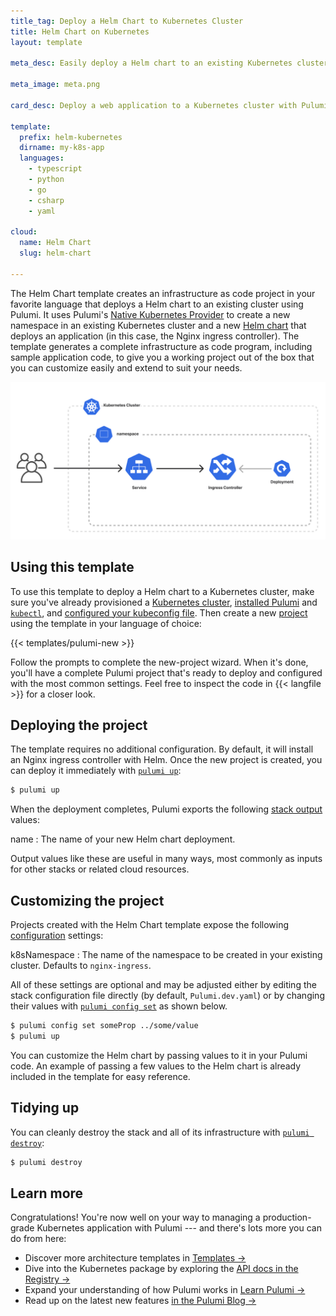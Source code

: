 ```yaml
---
title_tag: Deploy a Helm Chart to Kubernetes Cluster
title: Helm Chart on Kubernetes
layout: template

meta_desc: Easily deploy a Helm chart to an existing Kubernetes cluster with Pulumi and Helm using this template.

meta_image: meta.png

card_desc: Deploy a web application to a Kubernetes cluster with Pulumi and Helm.

template:
  prefix: helm-kubernetes
  dirname: my-k8s-app
  languages:
    - typescript
    - python
    - go
    - csharp
    - yaml

cloud:
  name: Helm Chart
  slug: helm-chart

---
```


The Helm Chart template creates an infrastructure as code project in your favorite language that deploys a Helm chart to an existing cluster using Pulumi. It uses Pulumi's [Native Kubernetes Provider](/registry/packages/kubernetes) to create a new namespace in an existing Kubernetes cluster and a new [Helm chart](/registry/packages/kubernetes/api-docs/helm/v3) that deploys an application (in this case, the Nginx ingress controller). The template generates a complete infrastructure as code program, including sample application code, to give you a working project out of the box that you can customize easily and extend to suit your needs.

![An architecture diagram of the Pulumi Helm Chart template](./architecture.png)

## Using this template

To use this template to deploy a Helm chart to a Kubernetes cluster, make sure you've already provisioned a [Kubernetes cluster](/templates/kubernetes), [installed Pulumi](/docs/get-started/install) and [`kubectl`](https://kubernetes.io/docs/tasks/tools/install-kubectl/), and [configured your kubeconfig file](/registry/packages/kubernetes/installation-configuration#setup). Then create a new [project](/docs/concepts/project) using the template in your language of choice:

{{< templates/pulumi-new >}}

Follow the prompts to complete the new-project wizard. When it's done, you'll have a complete Pulumi project that's ready to deploy and configured with the most common settings. Feel free to inspect the code in {{< langfile >}} for a closer look.

## Deploying the project

The template requires no additional configuration. By default, it will install an Nginx ingress controller with Helm. Once the new project is created, you can deploy it immediately with [`pulumi up`](/docs/reference/cli/pulumi_up):

```bash
$ pulumi up
```

When the deployment completes, Pulumi exports the following [stack output](/docs/concepts/stack#outputs) values:

name
: The name of your new Helm chart deployment.

Output values like these are useful in many ways, most commonly as inputs for other stacks or related cloud resources.

## Customizing the project

Projects created with the Helm Chart template expose the following [configuration](/docs/concepts/config) settings:

k8sNamespace
: The name of the namespace to be created in your existing cluster. Defaults to `nginx-ingress`.

All of these settings are optional and may be adjusted either by editing the stack configuration file directly (by default, `Pulumi.dev.yaml`) or by changing their values with [`pulumi config set`](/docs/reference/cli/pulumi_config_set) as shown below.

```bash
$ pulumi config set someProp ../some/value
$ pulumi up
```

You can customize the Helm chart by passing values to it in your Pulumi code. An example of passing a few values to the Helm chart is already included in the template for easy reference.

## Tidying up

You can cleanly destroy the stack and all of its infrastructure with [`pulumi destroy`](/docs/reference/cli/pulumi_destroy):

```bash
$ pulumi destroy
```

## Learn more

Congratulations! You're now well on your way to managing a production-grade Kubernetes application with Pulumi --- and there's lots more you can do from here:

* Discover more architecture templates in [Templates &rarr;](/templates)
* Dive into the Kubernetes package by exploring the [API docs in the Registry &rarr;](/registry/packages/kubernetes)
* Expand your understanding of how Pulumi works in [Learn Pulumi &rarr;](/learn)
* Read up on the latest new features [in the Pulumi Blog &rarr;](/blog/tag/kubernetes)
